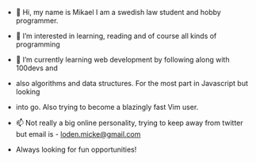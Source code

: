- 👋 Hi, my name is Mikael I am a swedish law student and hobby programmer.
- 👀 I’m interested in learning, reading and of course all kinds of programming
- 🌱 I’m currently learning web development by following along with 100devs and
- also algorithms and data structures. For the most part in Javascript but looking
- into go. Also trying to become a blazingly fast Vim user.
- 📫 Not really a big online personality, trying to keep away from twitter but email is - loden.micke@gmail.com

- Always looking for fun opportunities!

<!---
Laseruss/Laseruss is a ✨ special ✨ repository because its `README.md` (this file) appears on your GitHub profile.
You can click the Preview link to take a look at your changes.
--->
